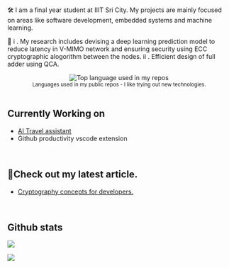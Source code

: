 



🛠️ I am a final year student at IIIT Sri City. My projects are mainly focused on areas like software development, embedded systems and machine learning.

🔎 i . My research includes devising a deep learning prediction model to reduce latency in V-MIMO network and ensuring security using ECC cryptographic alogorithm between the nodes.
   ii . Efficient design of full adder using QCA.

<div align="center">
  <img width="" src="https://github-readme-stats.vercel.app/api/top-langs/?username=HrudayGurijala&layout=compact&hide_title=1&card_width=300&hide=html,jupyter%20notebook" alt="Top language used in my repos" />
  <br />
  <small>Languages used in my public repos - I like trying out new technologies.</small>
  <br />
  <br />
</div>

## Currently Working on
- [AI Travel assistant](https://github.com/HrudayGurijala/travel-assistant)
- Github productivity vscode extension

<br />

## 📖Check out my latest article.
 
* [Cryptography concepts for developers.](https://medium.com/@gurijalahruday/cryptography-concepts-for-developers-a90de71e384e) 

<br />


## Github stats
<div ><img src="https://github-readme-stats-sigma-five.vercel.app/api?username=HrudayGurijala&show_icons=true&show_icons=true&theme=vue&locale=en&count_private=true&include_all_commits=true"  /></div>  
<p></p>
<div ><img src="https://komarev.com/ghpvc/?username=HrudayGurijala&color=brightgreen&abbreviated=true&style=for-the-badge"  /></div> 
